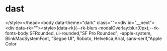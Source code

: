 # dast
 &lt;/style>&lt;/head>&lt;body data-theme="dark" class="">&lt;div id="__next">&lt;div data-rk="">&lt;style>[data-rk]{--rk-blurs-modalOverlay:blur(0px);--rk-fonts-body:SFRounded, ui-rounded,"SF Pro Rounded", -apple-system, BlinkMacSystemFont, "Segoe UI", Roboto, Helvetica,Arial, sans-serif,"Apple Color
